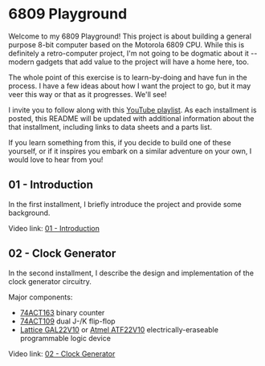 # 6809 Playground

Welcome to my 6809 Playground!  This project is about building a general
purpose 8-bit computer based on the Motorola 6809 CPU.  While this is
definitely a retro-computer project, I'm not going to be dogmatic about
it -- modern gadgets that add value to the project will have a home here,
too.

The whole point of this exercise is to learn-by-doing and have fun in the
process.  I have a few ideas about how I want the project to go, but it
may veer this way or that as it progresses.  We'll see!

I invite you to follow along with this [YouTube playlist](https://youtube.com/playlist?list=PL_E3Je1H0xrvq1AOL1zlwj3LmrBiK8FJb).  As each
installment is posted, this README will be updated with additional information
about the that installment, including links to data sheets and a parts list.

If you learn something from this, if you decide to build one of these
yourself, or if it inspires you embark on a similar adventure on your own,
I would love to hear from you!

## 01 - Introduction

In the first installment, I briefly introduce the project and provide some
background.

Video link: [01 - Introduction](https://youtu.be/d_VZdUXh_dU)

## 02 - Clock Generator

In the second installment, I describe the design and implementation of
the clock generator circuitry.

Major components:
* [74ACT163](https://www.ti.com/lit/ds/symlink/cd74act163.pdf) binary counter
* [74ACT109](https://www.ti.com/lit/ds/symlink/cd74act109.pdf) dual J-/K flip-flop
* [Lattice GAL22V10](https://web.mit.edu/6.115/www/document/gal22v10.pdf) or
  [Atmel ATF22V10](https://www.mouser.com/datasheet/2/268/doc0735-1369018.pdf)
  electrically-eraseable programmable logic device

Video link: [02 - Clock Generator](https://youtu.be/Hb_b3B4GNCY)
